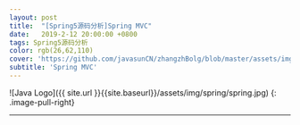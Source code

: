 ```yaml
---
layout: post
title:  "[Spring5源码分析]Spring MVC"
date:   2019-2-12 20:00:00 +0800
tags: Spring5源码分析
color: rgb(26,62,110)
cover: 'https://github.com/javasunCN/zhangzhBolg/blob/master/assets/img/spring/spring.jpg?raw=true'
subtitle: 'Spring MVC'
---
```


![Java Logo]({{ site.url }}{{site.baseurl}}/assets/img/spring/spring.jpg)
{: .image-pull-right}

------------------------















